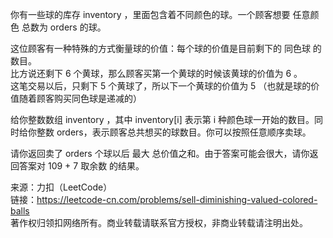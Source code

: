 你有一些球的库存 inventory ，里面包含着不同颜色的球。一个顾客想要 任意颜色 总数为 orders 的球。  

这位顾客有一种特殊的方式衡量球的价值：每个球的价值是目前剩下的 同色球 的数目。  
比方说还剩下 6 个黄球，那么顾客买第一个黄球的时候该黄球的价值为 6 。  
这笔交易以后，只剩下 5 个黄球了，所以下一个黄球的价值为 5 （也就是球的价值随着顾客购买同色球是递减的）  

给你整数数组 inventory ，其中 inventory[i] 表示第 i 种颜色球一开始的数目。同时给你整数 orders，表示顾客总共想买的球数目。你可以按照任意顺序卖球。  

请你返回卖了 orders 个球以后 最大 总价值之和。由于答案可能会很大，请你返回答案对 109 + 7 取余数 的结果。  

来源：力扣（LeetCode）  
链接：https://leetcode-cn.com/problems/sell-diminishing-valued-colored-balls  
著作权归领扣网络所有。商业转载请联系官方授权，非商业转载请注明出处。  
